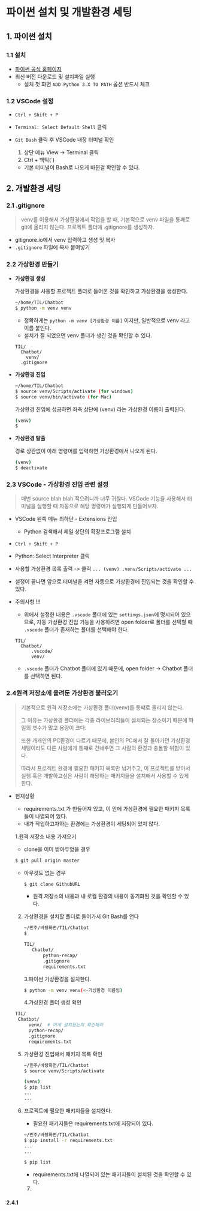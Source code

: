 # 파이썬 설치 및 개발환경 세팅

 ## 1. 파이썬 설치

### 1.1 설치

* [파이썬 공식 홈페이지](https://www.python.org/downloads/)
* 최신 버전 다운로드 및 설치파일 실행
  * 설치 첫 화면 `ADD Python 3.X TO PATH` 옵션 반드시 체크

### 1.2 VSCode 설정

* `Ctrl + Shift + P` 

* `Terminal: Select Default Shell` 클릭

* `Git Bash` 클릭 후 VSCode 내장 터미널 확인

  1. 상단 메뉴 View -> Terminal 클릭 
  2. Ctrl + 백틱(`) 

  * 기본 터미널이 Bash로 나오게 바뀐걸 확인할 수 있다.



## 2. 개발환경 세팅

### 2.1 .gitignore 

> venv를 이용해서 가상환경에서 작업을 할 때, 기본적으로 venv 파일을 통째로 git에 올리지 않는다. 프로젝트 폴더에 .gitignore를 생성하자.

* gitignore.io에서 venv 입력하고 생성 및 복사
* `.gitignore` 파일에 복사 붙여넣기

### 2.2 가상환경 만들기

* **가상환경 생성**

  가상환경을 사용할 프로젝트 폴더로 들어온 것을 확인하고 가상환경을 생성한다.

  ```bash
  ~/home/TIL/Chatbot
  $ python -m venv venv
  ```

  * 정확하게는 `python -m venv [가상환경 이름]` 이지만, 일반적으로 venv 라고 이름 붙인다.
  * 설치가 잘 되었으면 venv 폴더가 생긴 것을 확인할 수 있다.

  ```
  TIL/
    Chatbot/
      venv/
  	.gitignore
  ```

* **가상환경 진입**

  ```bash
  ~/home/TIL/Chatbot
  $ source venv/Scripts/activate (for windows)
  $ source venv/bin/activate (for Mac)
  ```
  가상환경 진입에 성공하면 좌측 상단에 (venv) 라는 가상환경 이름이 출력된다.

  ```bash
  (venv)
  $ 
  ```

* **가상환경 탈출**

  경로 상관없이 아래 명령어를 입력하면 가상환경에서 나오게 된다.

  ```bash
  (venv)
  $ deactivate
  ```

### 2.3 VSCode - 가상환경 진입 관련 설정

> 매번 source blah blah 적으려니까 너무 귀찮다. VSCode 기능을 사용해서 터미널을 실행할 때 자동으로 해당 명령어가 실행되게 만들어보자.

* VSCode 왼쪽 메뉴 최하단 - Extensions 진입 
  * Python 검색해서 제일 상단의 확장프로그램 설치
* `Ctrl + Shift + P` 
* Python: Select Interpreter 클릭
* 사용할 가상환경 목록 출력 -> 클릭  `... (venv) .venv/Scripts/activate ... `

* 설정이 끝나면 앞으로 터미널을 켜면 자동으로 가상환경에 진입되는 것을 확인할 수 있다.



* 주의사항 !!!

  * 위에서 설정한 내용은 `.vscode` 폴더에 있는 `settings.json`에 명시되어 있으므로, 자동 가상환경 진입 기능을 사용하려면 open folder로 폴더를 선택할 때 `.vscode` 폴더가 존재하는 폴더를 선택해야 한다.

  ```
  TIL/
    Chatbot/
    	.vscode/
    	venv/
  ```

  * `.vscode` 폴더가 Chatbot 폴더에 있기 때문에, open folder -> Chatbot 폴더를 선택하면 된다.

### 2.4원격 저장소에 올려둔 가상환경 불러오기 

> 기본적으로 원격 저장소에는 가상환경 폴더(venv)를 통쨰로 올리지 않는다. 
>
> 그 이유는 가상환경 폴더에는 각종 라이브러리들이 설치되는 장소이기 때문에 파일의 갯수가 많고 용량이 크다. 
>
> 또한 개개인의 PC환경이 다르기 때문에, 본인의 PC에서 잘 돌아가던 가상환경 세팅이라도 다른 사람에게 통쨰로 건네주면 그 사람의 환경과 충돌할 위험이 있다.
>
> 따라서 프로젝트 환경에 필요한 패키지 목록만 넘겨주고, 이 프로젝트를 받아서 실행 혹은 개발하고싶은 사람이 해당하는 패키지들을 설치해서 사용할 수 있게 한다.

* 현재상황

  * requirements.txt 가 만들어져 있고, 이 안에 가상환경에 필요한 패키지 목록들이 나열되어 있다. 
  * 내가 작업하고자하는 환경에는 가상환경이 세팅되어 있지 않다.

  1.원격 저장소 내용 가져오기

  * clone을 이미 받아두었을 경우

  ```bash
  $ git pull origin master 
  ```

  * 아무것도 없는 경우

    ```bash
    $ git clone GithubURL
    ```

    * 원격 저장소의 내용과 내 로컬 환경의 내용이 동기화된 것을 확인할 수 있다. 

  

  2. 가상환경을 설치할 폴더로 들어가서 Git Bash를 연다

     ```bash
     ~/민주/바탕화면/TIL/Chatbot
     $
     ```

     ```bash
     TIL/
     	Chatbot/
     		python-recap/
     		.gitignore
     		requirements.txt
     ```

     

     3.파이썬 가상환경을 설치한다.

     ```bash
     $ python -m venv venv(<-가상환경 이름임)
     ```

     4.가상환경 폴더 생성 확인

   ```bash
  TIL/
  	Chatbot/
  		venv/  # 이게 설치됬는지 확인해라
  		python-recap/
  		.gitignore
  		requirements.txt
   ```

  

   5. 가상환경 진입해서 패키지 목록 확인

      ```bash
      ~/민주/바탕화면/TIL/Chatbot
      $ source venv/Scripts/activate
      
      (venv)
      $ pip list
      ...
      ...
      
      ```

  6. 프로젝트에 필요한 패키지들을 설치한다. 

     * 필요한 패키지들은 requirements.txt에 저장되어 있다.

     ```BASH
     ~/민주/바탕화면/TIL/Chatbot
     $ pip install -r requirements.txt
     ...
     ...
     
     ```

     ```bash
     $ pip list
     ```

     * requirements.txt에 나열되어 있는 패키지들이 설치된 것을 확인할 수 있다. 

     7.

#### 2.4.1 





